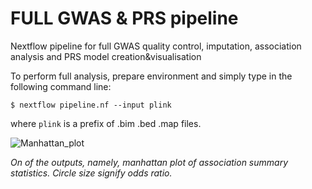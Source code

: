 # FULL GWAS & PRS pipeline
Nextflow pipeline for full GWAS quality control, imputation, association analysis and PRS model creation&amp;visualisation

To perform full analysis, prepare environment and simply type in the following command line:

```$ nextflow pipeline.nf --input plink```

where ```plink``` is a prefix of .bim .bed .map files.



![Manhattan_plot](https://github.com/raimondsre/GWAS-PRS-Piepeline/blob/master/github_example.png?raw=true)

_On of the outputs, namely, manhattan plot of association summary statistics. Circle size signify odds ratio._
